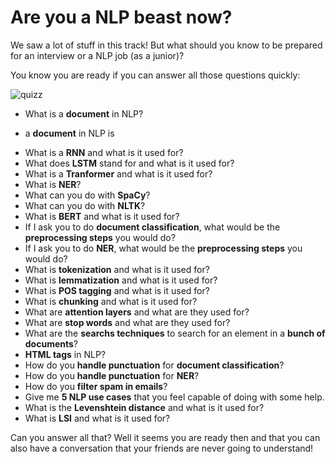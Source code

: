# Are you a NLP beast now?

We saw a lot of stuff in this track! But what should you know to be prepared for an interview or a NLP job (as a junior)?

You know you are ready if you can answer all those questions quickly:

![quizz](https://media.giphy.com/media/LOznMvZUKneOhiIscg/giphy.gif)

* What is a **document** in NLP?
- a **document** in NLP is 
* What is a **RNN** and what is it used for?
* What does **LSTM** stand for and what is it used for?
* What is a **Tranformer** and what is it used for?
* What is **NER**?
* What can you do with **SpaCy**?
* What can you do with **NLTK**?
* What is **BERT** and what is it used for?
* If I ask you to do **document classification**, what would be the **preprocessing steps** you would do?
* If I ask you to do **NER**, what would be the **preprocessing steps** you would do?
* What is **tokenization** and what is it used for?
* What is **lemmatization** and what is it used for?
* What is **POS tagging** and what is it used for?
* What is **chunking** and what is it used for?
* What are **attention layers** and what are they used for?
* What are **stop words** and what are they used for?
* What are the **searchs techniques** to search for an element in a **bunch of documents**?
* **HTML tags** in NLP?
* How do you **handle punctuation** for **document classification**?
* How do you **handle punctuation** for **NER**?
* How do you **filter spam in emails**?
* Give me **5 NLP use cases** that you feel capable of doing with some help.
* What is the **Levenshtein distance** and what is it used for?
* What is **LSI** and what is it used for?

Can you answer all that? Well it seems you are ready then and that you can also have a conversation that your friends are never going to understand!
